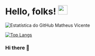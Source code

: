 
# Hello, folks! <img src="https://raw.githubusercontent.com/MartinHeinz/MartinHeinz/master/wave.gif" width="30px">

![Estatística do GitHub Matheus Vicente](https://github-readme-stats.vercel.app/api?username=mattheusvicente&show_icons=true&theme=chartreuse-dark&locale=pt-br)

[![Top Langs](https://github-readme-stats.vercel.app/api/top-langs/?username=mattheusvicente&theme=chartreuse-dark&locale=pt-br)](https://github.com/mattheusvicente/github-readme-stats)



### Hi there 👋

<!--
**MattheusVicente/MattheusVicente** is a ✨ _special_ ✨ repository because its `README.md` (this file) appears on your GitHub profile.

Here are some ideas to get you started:

- 🔭 I’m currently working on ...
- 🌱 I’m currently learning ...
- 👯 I’m looking to collaborate on ...
- 🤔 I’m looking for help with ...
- 💬 Ask me about ...
- 📫 How to reach me: ...
- 😄 Pronouns: ...
- ⚡ Fun fact: ...
-->
